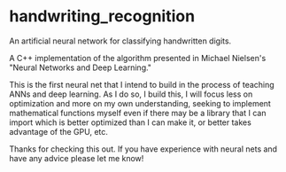 handwriting_recognition
=======================

An artificial neural network for classifying handwritten digits.

A C++ implementation of the algorithm presented in Michael Nielsen's "Neural Networks and Deep Learning."

This is the first neural net that I intend to build in the process of teaching ANNs and deep learning. As I do so, I build this, I will focus less on optimization and more on my own understanding, seeking to implement mathematical functions myself even if there may be a library that I can import which is better optimized than I can make it, or better takes advantage of the GPU, etc. 

Thanks for checking this out. If you have experience with neural nets and have any advice please let me know!
